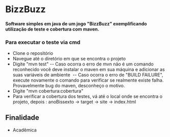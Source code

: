 # BizzBuzz

#### Software simples em java de um jogo "BizzBuzz" exemplificando utilização de teste e cobertura com maven.

### Para executar o teste via cmd
- Clone o repositório
- Navegue até o diretório em que se encontra o projeto
- Digite "mvn test"
  -- Caso ocorra o erro de mvn não é um comando reconhecido você deve instalar o maven em sua máquina e adicionar as suas variáveis de ambiente
  -- Caso ocorra o erro de "BUILD FAILURE", execute novamente o comando para verificar se realmente existe falha. Provavelmente bug do maven, desconheço o motivo.
- Digite "mvn cobertura:cobertura"
- Para verificar a cobertura dos testes, vá até o local onde se encontra o projeto, depois : anoBissexto -> target -> site -> index.html
## Finalidade
- Acadêmica
